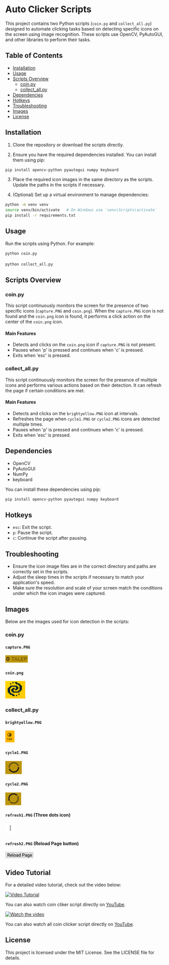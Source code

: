 # Auto Clicker Scripts

This project contains two Python scripts (`coin.py` and `collect_all.py`) designed to automate clicking tasks based on detecting specific icons on the screen using image recognition. These scripts use OpenCV, PyAutoGUI, and other libraries to perform their tasks.

## Table of Contents

- [Installation](#installation)
- [Usage](#usage)
- [Scripts Overview](#scripts-overview)
  - [coin.py](#coinpy)
  - [collect_all.py](#collect_allpy)
- [Dependencies](#dependencies)
- [Hotkeys](#hotkeys)
- [Troubleshooting](#troubleshooting)
- [Images](#images)
- [License](#license)

## Installation

1. Clone the repository or download the scripts directly.

2. Ensure you have the required dependencies installed. You can install them using pip:

```bash
pip install opencv-python pyautogui numpy keyboard
```

3. Place the required icon images in the same directory as the scripts. Update the paths in the scripts if necessary.

4. (Optional) Set up a virtual environment to manage dependencies:

```bash
python -m venv venv
source venv/bin/activate   # On Windows use `venv\Scripts\activate`
pip install -r requirements.txt
```
## Usage

Run the scripts using Python. For example:

```bash
python coin.py

python collect_all.py
```

## Scripts Overview

### coin.py

This script continuously monitors the screen for the presence of two specific icons (`capture.PNG` and `coin.png`). When the `capture.PNG` icon is not found and the `coin.png` icon is found, it performs a click action on the center of the `coin.png` icon.

#### Main Features

- Detects and clicks on the `coin.png` icon if `capture.PNG` is not present.
- Pauses when 'p' is pressed and continues when 'c' is pressed.
- Exits when 'esc' is pressed.


### collect_all.py

This script continuously monitors the screen for the presence of multiple icons and performs various actions based on their detection. It can refresh the page if certain conditions are met.

#### Main Features

- Detects and clicks on the `brightyellow.PNG` icon at intervals.
- Refreshes the page when `cycle1.PNG` or `cycle2.PNG` icons are detected multiple times.
- Pauses when 'p' is pressed and continues when 'c' is pressed.
- Exits when 'esc' is pressed.

## Dependencies

- OpenCV
- PyAutoGUI
- NumPy
- keyboard

You can install these dependencies using pip:

```bash
pip install opencv-python pyautogui numpy keyboard
```

## Hotkeys

- `esc`: Exit the script.
- `p`: Pause the script.
- `c`: Continue the script after pausing.

## Troubleshooting

- Ensure the icon image files are in the correct directory and paths are correctly set in the scripts.
- Adjust the sleep times in the scripts if necessary to match your application's speed.
- Make sure the resolution and scale of your screen match the conditions under which the icon images were captured.

## Images

Below are the images used for icon detection in the scripts:

### coin.py

#### `capture.PNG`
![capture.PNG](capture.PNG)

#### `coin.png`
![coin.png](coin.png)

### collect_all.py

#### `brightyellow.PNG`
![brightyellow.PNG](brightyellow.PNG)

#### `cycle1.PNG`
![cycle1.PNG](cycle1.PNG)

#### `cycle2.PNG`
![cycle2.PNG](cycle2.PNG)

#### `refresh1.PNG` (Three dots icon)
![refresh1.PNG](refresh1.PNG)

#### `refresh2.PNG` (Reload Page button)
![refresh2.PNG](refresh2.PNG)

## Video Tutorial

For a detailed video tutorial, check out the video below:

[![Video Tutorial](https://img.youtube.com/vi/y3wBhtXH4AY/0.jpg)](https://youtu.be/y3wBhtXH4AY)

You can also watch coin cliker script directly on [YouTube](https://youtu.be/y3wBhtXH4AY).

[![Watch the video](https://img.youtube.com/vi/6EF09MRA8-E/0.jpg)](https://www.youtube.com/watch?v=6EF09MRA8-E&t=3s)

You can also watch all coin clicker script directly on [YouTube](https://www.youtube.com/watch?v=6EF09MRA8-E&t=3s).
## License

This project is licensed under the MIT License. See the LICENSE file for details.

